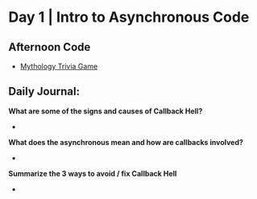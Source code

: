 # Day 1 | Intro to Asynchronous Code

## Afternoon Code
+ [Mythology Trivia Game](https://github.com/hollidavis/TriviaGame)

## Daily Journal:

**What are some of the signs and causes of Callback Hell?**

+ 

**What does the asynchronous mean and how are callbacks involved?**

+ 

**Summarize the 3 ways to avoid / fix Callback Hell**

+ 